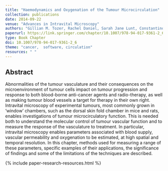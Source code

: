 ```yaml
---
title: "Haemodynamics and Oxygenation of the Tumour Microcirculation"
collection: publications
date: 2014-09-22
venue: "Advances in Intravital Microscopy"
authors: "Gillian M. Tozer, Rachel Daniel, Sarah Jane Lunt, Constantino C. Reyes-Aldasoro, Vincent J. Cunningham"
paperurl: https://link.springer.com/chapter/10.1007/978-94-017-9361-2_6
type: Book Chapter
doi: 10.1007/978-94-017-9361-2_6
theme: "cancer,  software, circulation"
resources: " "
---
```


<h2> Abstract </h2>

Abnormalities of the tumour vasculature and their consequences on the microenvironment of tumour cells impact on tumour progression and response to both blood-borne anti-cancer agents and radio-therapy, as well as making tumour blood vessels a target for therapy in their own right. Intravital microscopy of experimental tumours, most commonly grown in ‘window’ chambers, such as the dorsal skin fold chamber in mice and rats, enables investigations of tumour microcirculatory function. This is needed both to understand the molecular control of tumour vascular function and to measure the response of the vasculature to treatment. In particular, intravital microscopy enables parameters associated with blood supply, vascular permeability and oxygenation to be estimated, at high spatial and temporal resolution. In this chapter, methods used for measuring a range of these parameters, specific examples of their applications, the significance of findings and some of the limitations of the techniques are described.

{% include paper-research-resources.html %}
